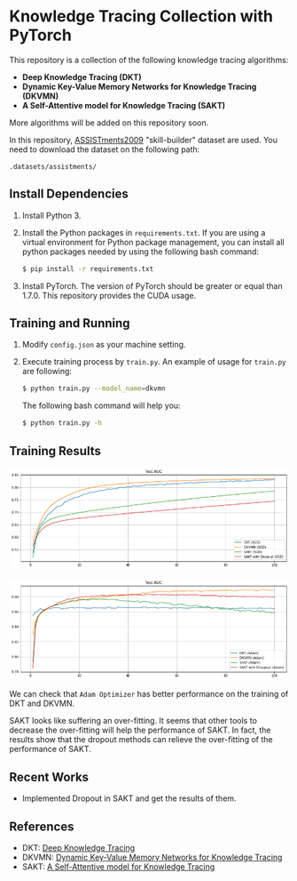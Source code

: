 # Knowledge Tracing Collection with PyTorch

This repository is a collection of the following knowledge tracing algorithms:
- **Deep Knowledge Tracing (DKT)**
- **Dynamic Key-Value Memory Networks for Knowledge Tracing (DKVMN)**
- **A Self-Attentive model for Knowledge Tracing (SAKT)**

More algorithms will be added on this repository soon.

In this repository, [ASSISTments2009](https://sites.google.com/site/assistmentsdata/home/assistment-2009-2010-data) "skill-builder" dataset are used. You need to download the dataset on the following path:

```
.datasets/assistments/
```

## Install Dependencies
1. Install Python 3.
2. Install the Python packages in `requirements.txt`. If you are using a virtual environment for Python package management, you can install all python packages needed by using the following bash command:

    ```bash
    $ pip install -r requirements.txt
    ```

3. Install PyTorch. The version of PyTorch should be greater or equal than 1.7.0. This repository provides the CUDA usage.

## Training and Running
1. Modify `config.json` as your machine setting.
2. Execute training process by `train.py`. An example of usage for `train.py` are following:

    ```bash
    $ python train.py --model_name=dkvmn
    ```

    The following bash command will help you:

    ```bash
    $ python train.py -h
    ```

## Training Results

![](/assets/img/README/README_2021-03-26-14-52-36.png)

![](/assets/img/README/README_2021-03-26-14-52-44.png)

We can check that `Adam Optimizer` has better performance on the training of DKT and DKVMN.

SAKT looks like suffering an over-fitting. It seems that other tools to decrease the over-fitting will help the performance of SAKT. In fact, the results show that the dropout methods can relieve the over-fitting of the performance of SAKT.

## Recent Works
- Implemented Dropout in SAKT and get the results of them.

## References
- DKT: [Deep Knowledge Tracing](https://papers.nips.cc/paper/5654-deep-knowledge-tracing.pdf)
- DKVMN: [Dynamic Key-Value Memory Networks for Knowledge Tracing](https://arxiv.org/pdf/1611.08108.pdf)
- SAKT: [A Self-Attentive model for Knowledge Tracing](https://arxiv.org/pdf/1907.06837.pdf)